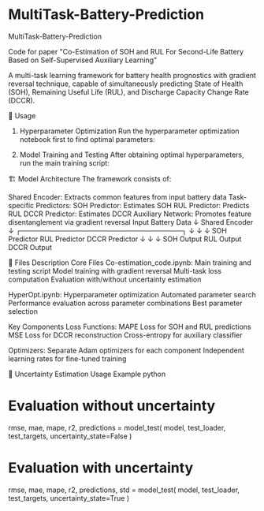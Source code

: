 # MultiTask-Battery-Prediction

MultiTask-Battery-Prediction

Code for paper "Co-Estimation of SOH and RUL For Second-Life Battery Based on Self-Supervised Auxiliary Learning"

A multi-task learning framework for battery health prognostics with gradient reversal technique, capable of simultaneously predicting State of Health (SOH), Remaining Useful Life (RUL), and Discharge Capacity Change Rate (DCCR).

🎯 Usage
1. Hyperparameter Optimization
Run the hyperparameter optimization notebook first to find optimal parameters:

2. Model Training and Testing
After obtaining optimal hyperparameters, run the main training script:


🏗 Model Architecture
The framework consists of:

Shared Encoder: Extracts common features from input battery data
Task-specific Predictors:
SOH Predictor: Estimates SOH
RUL Predictor: Predicts RUL
DCCR Predictor: Estimates DCCR
Auxiliary Network: Promotes feature disentanglement via gradient reversal
Input Battery Data
        ↓
   Shared Encoder
        ↓
   ┌─────────────────────────────────┐
   ↓                ↓                ↓
SOH Predictor   RUL Predictor   DCCR Predictor
   ↓                ↓                ↓
SOH Output      RUL Output      DCCR Output


📁 Files Description
Core Files
Co-estimation_code.ipynb: Main training and testing script
Model training with gradient reversal
Multi-task loss computation
Evaluation with/without uncertainty estimation

HyperOpt.ipynb: Hyperparameter optimization
Automated parameter search
Performance evaluation across parameter combinations
Best parameter selection

Key Components
Loss Functions:
MAPE Loss for SOH and RUL predictions
MSE Loss for DCCR reconstruction
Cross-entropy for auxiliary classifier

Optimizers:
Separate Adam optimizers for each component
Independent learning rates for fine-tuned training


🔗 Uncertainty Estimation
Usage Example
python
# Evaluation without uncertainty
rmse, mae, mape, r2, predictions = model_test(
    model, test_loader, test_targets, uncertainty_state=False
)

# Evaluation with uncertainty
rmse, mae, mape, r2, predictions, std = model_test(
    model, test_loader, test_targets, uncertainty_state=True
)
